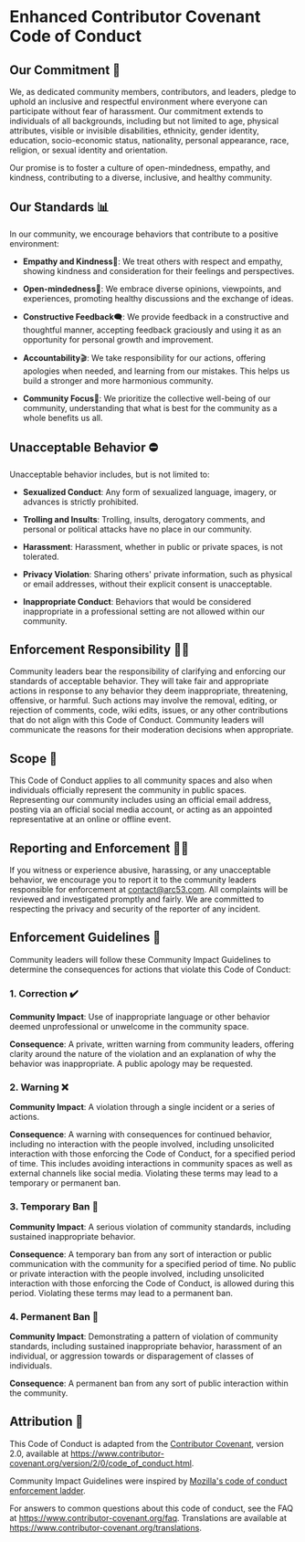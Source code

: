 # Enhanced Contributor Covenant Code of Conduct

## Our Commitment 🤔

We, as dedicated community members, contributors, and leaders, pledge to uphold an inclusive and respectful environment where everyone can participate without fear of harassment. Our commitment extends to individuals of all backgrounds, including but not limited to age, physical attributes, visible or invisible disabilities, ethnicity, gender identity, education, socio-economic status, nationality, personal appearance, race, religion, or sexual identity and orientation.

Our promise is to foster a culture of open-mindedness, empathy, and kindness, contributing to a diverse, inclusive, and healthy community.

## Our Standards 📊

In our community, we encourage behaviors that contribute to a positive environment:

- **Empathy and Kindness**💫: We treat others with respect and empathy, showing kindness and consideration for their feelings and perspectives.

- **Open-mindedness**🤔: We embrace diverse opinions, viewpoints, and experiences, promoting healthy discussions and the exchange of ideas.

- **Constructive Feedback**🗨️: We provide feedback in a constructive and thoughtful manner, accepting feedback graciously and using it as an opportunity for personal growth and improvement.

- **Accountability**🎬: We take responsibility for our actions, offering apologies when needed, and learning from our mistakes. This helps us build a stronger and more harmonious community.

- **Community Focus**🎯: We prioritize the collective well-being of our community, understanding that what is best for the community as a whole benefits us all.

## Unacceptable Behavior ⛔

Unacceptable behavior includes, but is not limited to:

- **Sexualized Conduct**: Any form of sexualized language, imagery, or advances is strictly prohibited.

- **Trolling and Insults**: Trolling, insults, derogatory comments, and personal or political attacks have no place in our community.

- **Harassment**: Harassment, whether in public or private spaces, is not tolerated.

- **Privacy Violation**: Sharing others' private information, such as physical or email addresses, without their explicit consent is unacceptable.

- **Inappropriate Conduct**: Behaviors that would be considered inappropriate in a professional setting are not allowed within our community.

## Enforcement Responsibility 👮🏻

Community leaders bear the responsibility of clarifying and enforcing our standards of acceptable behavior. They will take fair and appropriate actions in response to any behavior they deem inappropriate, threatening, offensive, or harmful. Such actions may involve the removal, editing, or rejection of comments, code, wiki edits, issues, or any other contributions that do not align with this Code of Conduct. Community leaders will communicate the reasons for their moderation decisions when appropriate.

## Scope 🎯

This Code of Conduct applies to all community spaces and also when individuals officially represent the community in public spaces. Representing our community includes using an official email address, posting via an official social media account, or acting as an appointed representative at an online or offline event.

## Reporting and Enforcement 👮🏻

If you witness or experience abusive, harassing, or any unacceptable behavior, we encourage you to report it to the community leaders responsible for enforcement at [contact@arc53.com](mailto:contact@arc53.com). All complaints will be reviewed and investigated promptly and fairly. We are committed to respecting the privacy and security of the reporter of any incident.

## Enforcement Guidelines 📗

Community leaders will follow these Community Impact Guidelines to determine the consequences for actions that violate this Code of Conduct:

### 1. Correction ✔️

**Community Impact**: Use of inappropriate language or other behavior deemed unprofessional or unwelcome in the community space.

**Consequence**: A private, written warning from community leaders, offering clarity around the nature of the violation and an explanation of why the behavior was inappropriate. A public apology may be requested.

### 2. Warning ❌

**Community Impact**: A violation through a single incident or a series of actions.

**Consequence**: A warning with consequences for continued behavior, including no interaction with the people involved, including unsolicited interaction with those enforcing the Code of Conduct, for a specified period of time. This includes avoiding interactions in community spaces as well as external channels like social media. Violating these terms may lead to a temporary or permanent ban.

### 3. Temporary Ban 🤕

**Community Impact**: A serious violation of community standards, including sustained inappropriate behavior.

**Consequence**: A temporary ban from any sort of interaction or public communication with the community for a specified period of time. No public or private interaction with the people involved, including unsolicited interaction with those enforcing the Code of Conduct, is allowed during this period. Violating these terms may lead to a permanent ban.

### 4. Permanent Ban 🤕

**Community Impact**: Demonstrating a pattern of violation of community standards, including sustained inappropriate behavior, harassment of an individual, or aggression towards or disparagement of classes of individuals.

**Consequence**: A permanent ban from any sort of public interaction within the community.

## Attribution 🤔

This Code of Conduct is adapted from the [Contributor Covenant][homepage], version 2.0, available at https://www.contributor-covenant.org/version/2/0/code_of_conduct.html.

Community Impact Guidelines were inspired by [Mozilla's code of conduct enforcement ladder](https://github.com/mozilla/diversity).

[homepage]: https://www.contributor-covenant.org

For answers to common questions about this code of conduct, see the FAQ at https://www.contributor-covenant.org/faq. Translations are available at https://www.contributor-covenant.org/translations.
